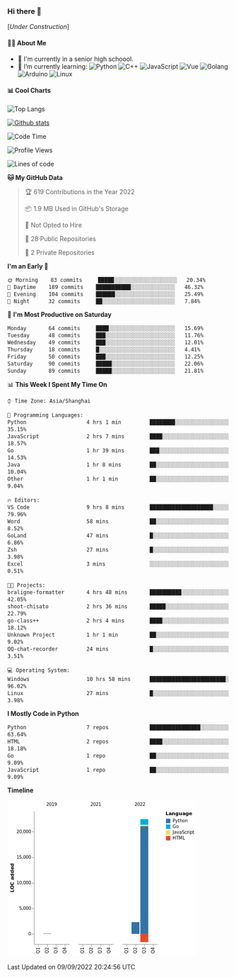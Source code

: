 ### Hi there 👋

\[*Under Construction*\]

<!--
**NoNormalCreeper/NoNormalCreeper** is a ✨ _special_ ✨ repository because its `README.md` (this file) appears on your GitHub profile.

Here are some ideas to get you started:

- 🔭 I’m currently working on ...
- 🌱 I’m currently learning ...
- 👯 I’m looking to collaborate on ...
- 🤔 I’m looking for help with ...
- 💬 Ask me about ...
- 📫 How to reach me: ...
- 😄 Pronouns: ...
- ⚡ Fun fact: ...
-->

#### 👩‍💻 About Me

- 🏫 I'm currently in a senior high schoool.
- 🌱 I’m currently learning: 
![Python](https://img.shields.io/badge/-Python-blue?style=flat-square&logo=Python&logoColor=fff)
![C++](https://img.shields.io/badge/-C%2B%2B-00599C?style=flat-square&logo=C%2B%2B&logoColor=fff)
![JavaScript](https://img.shields.io/badge/-JavaScript-ffca18?style=flat-square&logo=JavaScript&logoColor=fff)
![Vue](https://img.shields.io/badge/-Vue-4FC08D?style=flat-square&logo=Vue.js&logoColor=fff)
![Golang](https://img.shields.io/badge/-Go-007d9c?style=flat-square&logo=Go&logoColor=fff)
![Arduino](https://img.shields.io/badge/-Arduino-00979D?style=flat-square&logo=Arduino&logoColor=fff)
![Linux](https://img.shields.io/badge/-Linux-FCC624?style=flat-square&logo=Linux&logoColor=fff)

#### 📊 Cool Charts

![Top Langs](https://github-readme-stats.vercel.app/api/top-langs/?username=NoNormalCreeper&layout=compact)

[![Github stats](https://github-readme-stats.vercel.app/api?username=NoNormalCreeper&show_icons=true)](https://github.com/anuraghazra/github-readme-stats)

<!--START_SECTION:waka-->
![Code Time](http://img.shields.io/badge/Code%20Time-91%20hrs%2031%20mins-blue)

![Profile Views](http://img.shields.io/badge/Profile%20Views-4-blue)

![Lines of code](https://img.shields.io/badge/From%20Hello%20World%20I%27ve%20Written-23%20Thousand%20lines%20of%20code-blue)

**🐱 My GitHub Data** 

> 🏆 619 Contributions in the Year 2022
 > 
> 📦 1.9 MB Used in GitHub's Storage 
 > 
> 🚫 Not Opted to Hire
 > 
> 📜 28 Public Repositories 
 > 
> 🔑 2 Private Repositories  
 > 
**I'm an Early 🐤** 

```text
🌞 Morning    83 commits     █████░░░░░░░░░░░░░░░░░░░░   20.34% 
🌆 Daytime    189 commits    ███████████░░░░░░░░░░░░░░   46.32% 
🌃 Evening    104 commits    ██████░░░░░░░░░░░░░░░░░░░   25.49% 
🌙 Night      32 commits     ██░░░░░░░░░░░░░░░░░░░░░░░   7.84%

```
📅 **I'm Most Productive on Saturday** 

```text
Monday       64 commits     ████░░░░░░░░░░░░░░░░░░░░░   15.69% 
Tuesday      48 commits     ███░░░░░░░░░░░░░░░░░░░░░░   11.76% 
Wednesday    49 commits     ███░░░░░░░░░░░░░░░░░░░░░░   12.01% 
Thursday     18 commits     █░░░░░░░░░░░░░░░░░░░░░░░░   4.41% 
Friday       50 commits     ███░░░░░░░░░░░░░░░░░░░░░░   12.25% 
Saturday     90 commits     █████░░░░░░░░░░░░░░░░░░░░   22.06% 
Sunday       89 commits     █████░░░░░░░░░░░░░░░░░░░░   21.81%

```


📊 **This Week I Spent My Time On** 

```text
⌚︎ Time Zone: Asia/Shanghai

💬 Programming Languages: 
Python                   4 hrs 1 min         ████████░░░░░░░░░░░░░░░░░   35.15% 
JavaScript               2 hrs 7 mins        ████░░░░░░░░░░░░░░░░░░░░░   18.57% 
Go                       1 hr 39 mins        ███░░░░░░░░░░░░░░░░░░░░░░   14.53% 
Java                     1 hr 8 mins         ██░░░░░░░░░░░░░░░░░░░░░░░   10.04% 
Other                    1 hr 1 min          ██░░░░░░░░░░░░░░░░░░░░░░░   9.04%

🔥 Editors: 
VS Code                  9 hrs 8 mins        ████████████████████░░░░░   79.96% 
Word                     58 mins             ██░░░░░░░░░░░░░░░░░░░░░░░   8.52% 
GoLand                   47 mins             █░░░░░░░░░░░░░░░░░░░░░░░░   6.86% 
Zsh                      27 mins             █░░░░░░░░░░░░░░░░░░░░░░░░   3.98% 
Excel                    3 mins              ░░░░░░░░░░░░░░░░░░░░░░░░░   0.51%

🐱‍💻 Projects: 
braligne-formatter       4 hrs 48 mins       ██████████░░░░░░░░░░░░░░░   42.05% 
shoot-chisato            2 hrs 36 mins       █████░░░░░░░░░░░░░░░░░░░░   22.79% 
go-class++               2 hrs 4 mins        ████░░░░░░░░░░░░░░░░░░░░░   18.12% 
Unknown Project          1 hr 1 min          ██░░░░░░░░░░░░░░░░░░░░░░░   9.02% 
QQ-chat-recorder         24 mins             █░░░░░░░░░░░░░░░░░░░░░░░░   3.51%

💻 Operating System: 
Windows                  10 hrs 58 mins      ████████████████████████░   96.02% 
Linux                    27 mins             █░░░░░░░░░░░░░░░░░░░░░░░░   3.98%

```

**I Mostly Code in Python** 

```text
Python                   7 repos             ████████████████░░░░░░░░░   63.64% 
HTML                     2 repos             ████░░░░░░░░░░░░░░░░░░░░░   18.18% 
Go                       1 repo              ██░░░░░░░░░░░░░░░░░░░░░░░   9.09% 
JavaScript               1 repo              ██░░░░░░░░░░░░░░░░░░░░░░░   9.09%

```


**Timeline**

![Chart not found](https://raw.githubusercontent.com/NoNormalCreeper/NoNormalCreeper/main/charts/bar_graph.png) 


 Last Updated on 09/09/2022 20:24:56 UTC
<!--END_SECTION:waka-->


